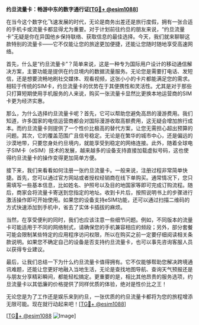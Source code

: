 **约旦流量卡：畅游中东的数字通行证[[TG💪+ @esim1088](https://t.me/s/esim1088)]**

在当今这个数字化飞速发展的时代，无论是商务出差还是旅行度假，拥有一张合适的手机卡或流量卡都显得尤为重要。对于计划前往约旦的朋友来说，“约旦流量卡”无疑是你在异国他乡保持联络、获取信息的最佳选择。今天，我们就来聊聊这款特别的流量卡——它不仅能让您的旅途更加便捷，还能让您随时随地享受高速网络。

首先，什么是“约旦流量卡”？简单来说，这是一种专为国际用户设计的移动通信解决方案，主要功能是提供在约旦境内的数据流量服务。无论您是需要打电话、发短信，还是想要流畅地刷社交媒体、观看视频，这张小小的卡片都能满足您的需求。相较于传统的SIM卡，约旦流量卡的优势在于其便携性和灵活性。尤其是对于那些只打算短期使用手机服务的人来说，购买一张流量卡显然比更换本地运营商的SIM卡更为经济实惠。

那么，为什么选择约旦流量卡呢？首先，它可以帮助您避免高昂的漫游费用。我们知道，许多国家的电信运营商都会对国际漫游收取高额费用，这无疑会增加旅行成本。而约旦流量卡则提供了一个性价比极高的替代方案，让您无需担心超出预算的问题。其次，它的覆盖范围广且信号稳定。无论是在繁华的城市中心，还是偏远的沙漠地带，只要您身处约旦境内，就能享受到稳定的网络连接。此外，随着全球电子SIM卡（eSIM）技术的发展，越来越多的设备支持直接加载虚拟号码，这也使得约旦流量卡的操作变得更加简单方便。

接下来，我们来看看如何注册一张约旦流量卡。一般来说，注册过程非常简单快捷。首先，您可以通过官方网站或者授权经销商在线下单购买。通常情况下，您只需填写一些基本信息，比如姓名、护照号以及目的地国家等即可完成订购流程。随后，商家会将流量卡寄送到您指定的地址。收到卡片后，按照说明书上的步骤进行激活操作即可开始使用。如果您的设备支持eSIM功能，还可以通过扫描二维码的方式快速添加到手机中，省去了实体卡插拔的麻烦。

当然，在享受便利的同时，我们也应该注意一些细节问题。例如，不同版本的流量卡可能适用于不同的网络制式，请确保您的手机兼容相应的频段；另外，部分套餐可能会限制某些特定的应用程序访问权限，所以在购买之前一定要仔细阅读相关条款说明。如果您不确定自己的设备是否支持约旦流量卡，也可以事先咨询客服人员以获得专业建议。

最后，让我们总结一下为什么约旦流量卡值得拥有。它不仅能够帮助您解决跨境通讯难题，还能让您更好地融入当地生活，无论是查找地图导航、查询天气预报还是与朋友分享精彩瞬间，都能轻松搞定。更重要的是，相比其他昂贵的服务选项，约旦流量卡以其低廉的价格提供了同样优质的体验，绝对是性价比之王！

无论您是为了工作还是娱乐来到约旦，一张优质的约旦流量卡都将为您的旅程增添无限可能。现在就行动起来吧！[[TG💪+ @esim1088](https://t.me/s/esim1088)]

[[TG💪+ @esim1088](https://t.me/s/esim1088) ![Image](https://i.postimg.cc/4NQfJmqS/Snipaste-2025-05-13-00-14-12.png)]